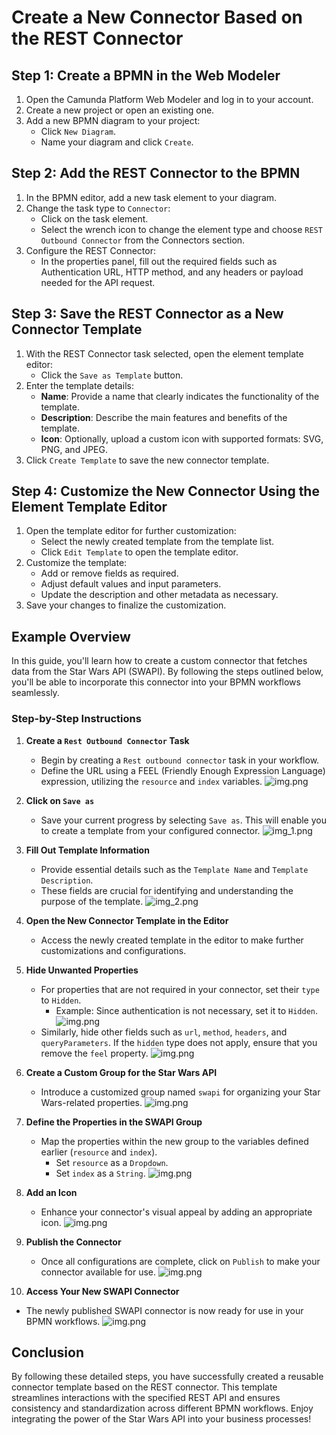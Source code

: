 
# Create a New Connector Based on the REST Connector

## Step 1: Create a BPMN in the Web Modeler

1. Open the Camunda Platform Web Modeler and log in to your account.
2. Create a new project or open an existing one.
3. Add a new BPMN diagram to your project:
    - Click `New Diagram`.
    - Name your diagram and click `Create`.

## Step 2: Add the REST Connector to the BPMN

1. In the BPMN editor, add a new task element to your diagram.
2. Change the task type to `Connector`:
    - Click on the task element.
    - Select the wrench icon to change the element type and choose `REST Outbound Connector` from the Connectors section.
3. Configure the REST Connector:
    - In the properties panel, fill out the required fields such as Authentication URL, HTTP method, and any headers or payload needed for the API request.

## Step 3: Save the REST Connector as a New Connector Template

1. With the REST Connector task selected, open the element template editor:
    - Click the `Save as Template` button.
2. Enter the template details:
    - **Name**: Provide a name that clearly indicates the functionality of the template.
    - **Description**: Describe the main features and benefits of the template.
    - **Icon**: Optionally, upload a custom icon with supported formats: SVG, PNG, and JPEG.
3. Click `Create Template` to save the new connector template.

## Step 4: Customize the New Connector Using the Element Template Editor

1. Open the template editor for further customization:
    - Select the newly created template from the template list.
    - Click `Edit Template` to open the template editor.
2. Customize the template:
    - Add or remove fields as required.
    - Adjust default values and input parameters.
    - Update the description and other metadata as necessary.
3. Save your changes to finalize the customization.


## Example Overview

In this guide, you'll learn how to create a custom connector that fetches data from the Star Wars API (SWAPI). By following the steps outlined below, you'll be able to incorporate this connector into your BPMN workflows seamlessly.

### Step-by-Step Instructions

1. **Create a `Rest Outbound Connector` Task**
   - Begin by creating a `Rest outbound connector` task in your workflow.
   - Define the URL using a FEEL (Friendly Enough Expression Language) expression, utilizing the `resource` and `index` variables.
     ![img.png](img/custom-rest-connector.png)

2. **Click on `Save as`**
   - Save your current progress by selecting `Save as`. This will enable you to create a template from your configured connector.
     ![img_1.png](img/custom-save-as.png)

3. **Fill Out Template Information**
   - Provide essential details such as the `Template Name` and `Template Description`.
   - These fields are crucial for identifying and understanding the purpose of the template.
     ![img_2.png](img/custom-save-as-template.png)

4. **Open the New Connector Template in the Editor**
   - Access the newly created template in the editor to make further customizations and configurations.

5. **Hide Unwanted Properties**
   - For properties that are not required in your connector, set their `type` to `Hidden`.
      - Example: Since authentication is not necessary, set it to `Hidden`.
        ![img.png](img/custom-hide-authentication.png)
   - Similarly, hide other fields such as `url`, `method`, `headers`, and `queryParameters`. If the `hidden` type does not apply, ensure that you remove the `feel` property.
     ![img.png](img/custom-hide-properties.png)

6. **Create a Custom Group for the Star Wars API**
   - Introduce a customized group named `swapi` for organizing your Star Wars-related properties.
     ![img.png](img/custom-create-new-group.png)

7. **Define the Properties in the SWAPI Group**
   - Map the properties within the new group to the variables defined earlier (`resource` and `index`).
      - Set `resource` as a `Dropdown`.
      - Set `index` as a `String`.
        ![img.png](img/custom-add-new-properties.png)

8. **Add an Icon**
   - Enhance your connector's visual appeal by adding an appropriate icon.
     ![img.png](img/custom-add-icon.png)

9. **Publish the Connector**
   - Once all configurations are complete, click on `Publish` to make your connector available for use.
     ![img.png](img/custom-publish-connector.png)

10. **Access Your New SWAPI Connector**
- The newly published SWAPI connector is now ready for use in your BPMN workflows.
  ![img.png](img/custom-swapi-connector.png)

## Conclusion

By following these detailed steps, you have successfully created a reusable connector template based on the REST connector. This template streamlines interactions with the specified REST API and ensures consistency and standardization across different BPMN workflows. Enjoy integrating the power of the Star Wars API into your business processes!